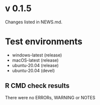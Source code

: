 # v 0.1.5
Changes listed in NEWS.md.


# Test environments
* windows-latest (release)
* macOS-latest (release)
* ubuntu-20.04 (release)
* ubuntu-20.04 (devel)

## R CMD check results

There were no ERRORs, WARNING or NOTES
